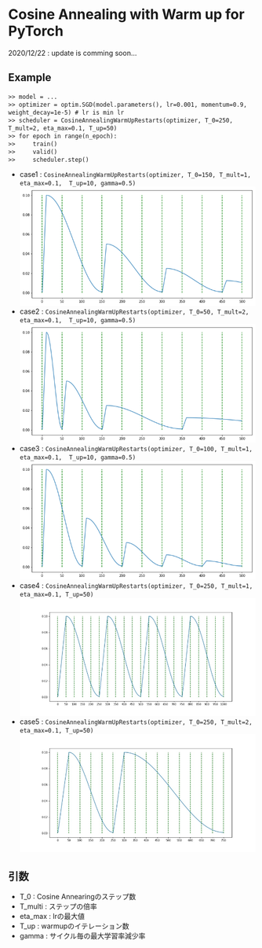 # Cosine Annealing with Warm up for PyTorch

2020/12/22 : update is comming soon...

## Example
```
>> model = ...
>> optimizer = optim.SGD(model.parameters(), lr=0.001, momentum=0.9, weight_decay=1e-5) # lr is min lr
>> scheduler = CosineAnnealingWarmUpRestarts(optimizer, T_0=250, T_mult=2, eta_max=0.1, T_up=50)
>> for epoch in range(n_epoch):
>>     train()
>>     valid()
>>     scheduler.step()
```

- case1 : `CosineAnnealingWarmUpRestarts(optimizer, T_0=150, T_mult=1, eta_max=0.1,  T_up=10, gamma=0.5)`
![example1](./src/CosineAnnealingWarmUpRestarts001.png "example1")
- case2 : `CosineAnnealingWarmUpRestarts(optimizer, T_0=50, T_mult=2, eta_max=0.1,  T_up=10, gamma=0.5)`
![example2](./src/CosineAnnealingWarmUpRestarts002.png "example2")
- case3 : `CosineAnnealingWarmUpRestarts(optimizer, T_0=100, T_mult=1, eta_max=0.1,  T_up=10, gamma=0.5)`
![example3](./src/CosineAnnealingWarmUpRestarts003.png "example3")
- case4 : `CosineAnnealingWarmUpRestarts(optimizer, T_0=250, T_mult=1, eta_max=0.1, T_up=50)`
![example4](./src/SGDR2.jpg "example4")
- case5 : `CosineAnnealingWarmUpRestarts(optimizer, T_0=250, T_mult=2, eta_max=0.1, T_up=50)`
![example5](./src/SGDR.jpg "example5")


## 引数
- T_0 : Cosine Annearingのステップ数
- T_multi : ステップの倍率
- eta_max : lrの最大値
- T_up : warmupのイテレーション数 
- gamma : サイクル毎の最大学習率減少率
